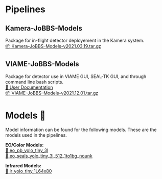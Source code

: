 # Pipelines
## Kamera-JoBBS-Models
Package for in-flight detector deployement in the Kamera system.  \
[:package: Kamera-JoBBS-Models-v2021.03.19.tar.gz](https://viame.kitware.com/api/v1/file/60551c2d8ba6bae828a04ee1/download)

## VIAME-JoBBS-Models
Package for detector use in VIAME GUI, SEAL-TK GUI, and through command line bash scripts.  \
[:notebook_with_decorative_cover: User Documentation](packages/VIAME-JoBBS-Models)  \
[:package: VIAME-JoBBS-Models-v2021.12.01.tar.gz](https://github.com/readicculus/model_registry/raw/VIAMEE-JoBSS-Models-v2021-12-01/packages/archives/VIAME-JoBBS-Models-v2021.12.01.tar.gz)  


# Models :robot:
Model information can be found for the following models.  These are the models used in the pipelines.

**EO/Color Models:**  
[:notebook_with_decorative_cover: eo_pb_yolo_tiny_3l](models/eo_pb_yolo_tiny_3l/)  
[:notebook_with_decorative_cover: eo_seals_yolo_tiny_3l_512_1to1bg_nounk](models/eo_seals_yolo_tiny_3l_512_1to1bg_nounk/)  

**Infrared Models:**  
[:notebook_with_decorative_cover: ir_yolo_tiny_1L64x80](models/ir_yolo_tiny_1L64x80/)  
